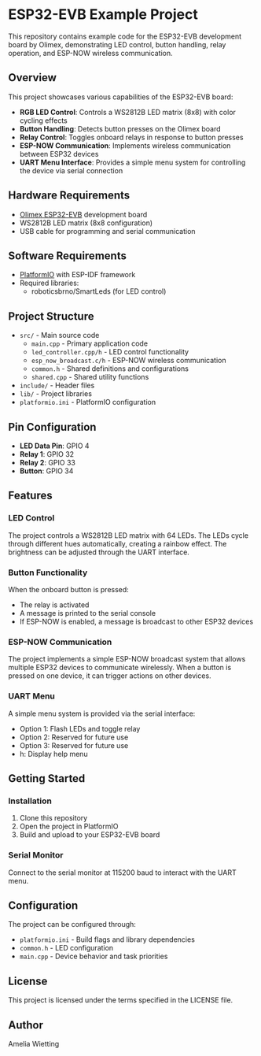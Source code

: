 # ESP32-EVB Example Project

This repository contains example code for the ESP32-EVB development board by Olimex, demonstrating LED control, button handling, relay operation, and ESP-NOW wireless communication.

## Overview

This project showcases various capabilities of the ESP32-EVB board:

- **RGB LED Control**: Controls a WS2812B LED matrix (8x8) with color cycling effects
- **Button Handling**: Detects button presses on the Olimex board
- **Relay Control**: Toggles onboard relays in response to button presses
- **ESP-NOW Communication**: Implements wireless communication between ESP32 devices
- **UART Menu Interface**: Provides a simple menu system for controlling the device via serial connection

## Hardware Requirements

- [Olimex ESP32-EVB](https://www.olimex.com/Products/IoT/ESP32/ESP32-EVB/open-source-hardware) development board
- WS2812B LED matrix (8x8 configuration)
- USB cable for programming and serial communication

## Software Requirements

- [PlatformIO](https://platformio.org/) with ESP-IDF framework
- Required libraries:
  - roboticsbrno/SmartLeds (for LED control)

## Project Structure

- `src/` - Main source code
  - `main.cpp` - Primary application code
  - `led_controller.cpp/h` - LED control functionality
  - `esp_now_broadcast.c/h` - ESP-NOW wireless communication
  - `common.h` - Shared definitions and configurations
  - `shared.cpp` - Shared utility functions
- `include/` - Header files
- `lib/` - Project libraries
- `platformio.ini` - PlatformIO configuration

## Pin Configuration

- **LED Data Pin**: GPIO 4 
- **Relay 1**: GPIO 32
- **Relay 2**: GPIO 33
- **Button**: GPIO 34

## Features

### LED Control

The project controls a WS2812B LED matrix with 64 LEDs. The LEDs cycle through different hues automatically, creating a rainbow effect. The brightness can be adjusted through the UART interface.

### Button Functionality

When the onboard button is pressed:
- The relay is activated
- A message is printed to the serial console
- If ESP-NOW is enabled, a message is broadcast to other ESP32 devices

### ESP-NOW Communication

The project implements a simple ESP-NOW broadcast system that allows multiple ESP32 devices to communicate wirelessly. When a button is pressed on one device, it can trigger actions on other devices.

### UART Menu

A simple menu system is provided via the serial interface:
- Option 1: Flash LEDs and toggle relay
- Option 2: Reserved for future use
- Option 3: Reserved for future use
- h: Display help menu

## Getting Started

### Installation

1. Clone this repository
2. Open the project in PlatformIO
3. Build and upload to your ESP32-EVB board

### Serial Monitor

Connect to the serial monitor at 115200 baud to interact with the UART menu.

## Configuration

The project can be configured through:

- `platformio.ini` - Build flags and library dependencies
- `common.h` - LED configuration
- `main.cpp` - Device behavior and task priorities

## License

This project is licensed under the terms specified in the LICENSE file.

## Author

Amelia Wietting